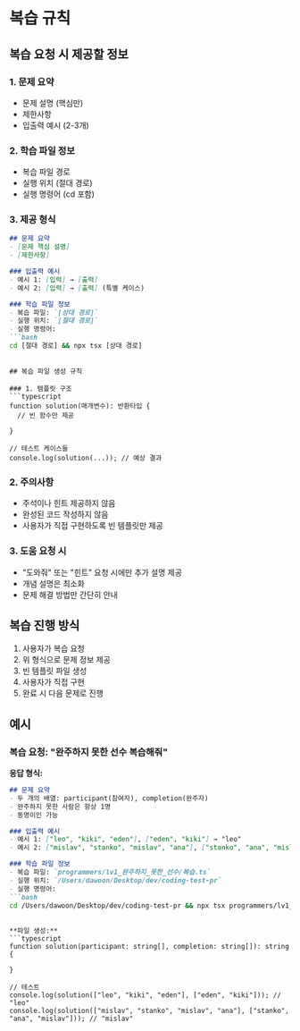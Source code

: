 # 복습 규칙

## 복습 요청 시 제공할 정보

### 1. 문제 요약
- 문제 설명 (핵심만)
- 제한사항
- 입출력 예시 (2-3개)

### 2. 학습 파일 정보
- 복습 파일 경로
- 실행 위치 (절대 경로)
- 실행 명령어 (cd 포함)

### 3. 제공 형식
```markdown
## 문제 요약
- [문제 핵심 설명]
- [제한사항]

### 입출력 예시
- 예시 1: [입력] → [출력]
- 예시 2: [입력] → [출력] (특별 케이스)

### 학습 파일 정보
- 복습 파일: `[상대 경로]`
- 실행 위치: `[절대 경로]`
- 실행 명령어:
```bash
cd [절대 경로] && npx tsx [상대 경로]
```
```

## 복습 파일 생성 규칙

### 1. 템플릿 구조
```typescript
function solution(매개변수): 반환타입 {
  // 빈 함수만 제공
  
}

// 테스트 케이스들
console.log(solution(...)); // 예상 결과
```

### 2. 주의사항
- 주석이나 힌트 제공하지 않음
- 완성된 코드 작성하지 않음
- 사용자가 직접 구현하도록 빈 템플릿만 제공

### 3. 도움 요청 시
- "도와줘" 또는 "힌트" 요청 시에만 추가 설명 제공
- 개념 설명은 최소화
- 문제 해결 방법만 간단히 안내

## 복습 진행 방식

1. 사용자가 복습 요청
2. 위 형식으로 문제 정보 제공
3. 빈 템플릿 파일 생성
4. 사용자가 직접 구현
5. 완료 시 다음 문제로 진행

## 예시

### 복습 요청: "완주하지 못한 선수 복습해줘"

**응답 형식:**
```markdown
## 문제 요약
- 두 개의 배열: participant(참여자), completion(완주자)
- 완주하지 못한 사람은 항상 1명
- 동명이인 가능

### 입출력 예시
- 예시 1: ["leo", "kiki", "eden"], ["eden", "kiki"] → "leo"
- 예시 2: ["mislav", "stanko", "mislav", "ana"], ["stanko", "ana", "mislav"] → "mislav" (동명이인)

### 학습 파일 정보
- 복습 파일: `programmers/lv1_완주하지_못한_선수/복습.ts`
- 실행 위치: `/Users/dawoon/Desktop/dev/coding-test-pr`
- 실행 명령어:
```bash
cd /Users/dawoon/Desktop/dev/coding-test-pr && npx tsx programmers/lv1_완주하지_못한_선수/복습.ts
```
```

**파일 생성:**
```typescript
function solution(participant: string[], completion: string[]): string {
  
}

// 테스트
console.log(solution(["leo", "kiki", "eden"], ["eden", "kiki"])); // "leo"
console.log(solution(["mislav", "stanko", "mislav", "ana"], ["stanko", "ana", "mislav"])); // "mislav"
```


